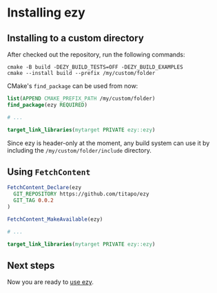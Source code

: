 # Installing ezy

## Installing to a custom directory

After checked out the repository, run the following commands:

```
cmake -B build -DEZY_BUILD_TESTS=OFF -DEZY_BUILD_EXAMPLES
cmake --install build --prefix /my/custom/folder
```

CMake's `find_package` can be used from now:

```cmake
list(APPEND CMAKE_PREFIX_PATH /my/custom/folder)
find_package(ezy REQUIRED)

# ...

target_link_libraries(mytarget PRIVATE ezy::ezy)
```

Since ezy is header-only at the moment, any build system can use it by including the `/my/custom/folder/include`
directory.

## Using `FetchContent`

```cmake
FetchContent_Declare(ezy
  GIT_REPOSITORY https://github.com/titapo/ezy
  GIT_TAG 0.0.2
)

FetchContent_MakeAvailable(ezy)

# ...

target_link_libraries(mytarget PRIVATE ezy::ezy)
```

## Next steps

Now you are ready to [use ezy](tutorial/).

